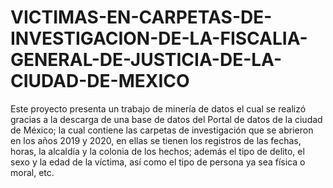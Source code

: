 # VICTIMAS-EN-CARPETAS-DE-INVESTIGACION-DE-LA-FISCALIA-GENERAL-DE-JUSTICIA-DE-LA-CIUDAD-DE-MEXICO
Este proyecto  presenta un trabajo de minería de datos el cual se realizó gracias a la descarga de una base de datos del Portal de datos de la ciudad de México; la cual 
contiene las carpetas de investigación que se abrieron en los años 2019 y 2020, en ellas se tienen los registros de las fechas, horas, la alcaldía y la colonia de los hechos; además el tipo 
de delito, el sexo y la edad de la víctima, así como el tipo de persona ya sea física o moral, etc.
